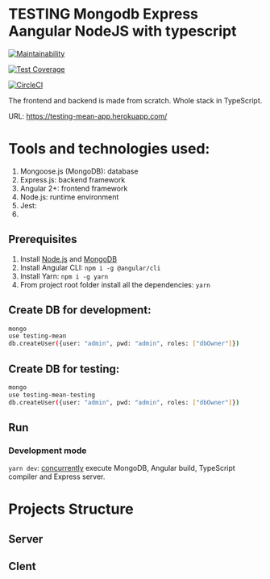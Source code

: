# TESTING Mongodb Express Aangular NodeJS with typescript
[![Maintainability](https://api.codeclimate.com/v1/badges/20b2eee1ee17705792ca/maintainability)](https://codeclimate.com/github/oshri/testing-mean/maintainability)

[![Test Coverage](https://api.codeclimate.com/v1/badges/20b2eee1ee17705792ca/test_coverage)](https://codeclimate.com/github/oshri/testing-mean/test_coverage)

[![CircleCI](https://circleci.com/gh/oshri/testing-mean/tree/master.svg?style=svg)](https://circleci.com/gh/oshri/testing-mean/tree/master)

The frontend and backend is made from scratch. Whole stack in TypeScript.

URL: https://testing-mean-app.herokuapp.com/

# Tools and technologies used:

1. Mongoose.js (MongoDB): database
2. Express.js: backend framework
3. Angular 2+: frontend framework
4. Node.js: runtime environment
5. Jest:
6. 


## Prerequisites
1. Install [Node.js](https://nodejs.org) and [MongoDB](https://www.mongodb.com)
2. Install Angular CLI: `npm i -g @angular/cli`
3. Install Yarn: `npm i -g yarn`
3. From project root folder install all the dependencies: `yarn`


## Create DB for development:

```sh
mongo
use testing-mean
db.createUser({user: "admin", pwd: "admin", roles: ["dbOwner"]})
```

## Create DB for testing:

```sh
mongo
use testing-mean-testing
db.createUser({user: "admin", pwd: "admin", roles: ["dbOwner"]})
```

## Run
### Development mode
`yarn dev`: [concurrently](https://github.com/kimmobrunfeldt/concurrently) execute MongoDB, Angular build, TypeScript compiler and Express server.


# Projects Structure
## Server

## Clent

